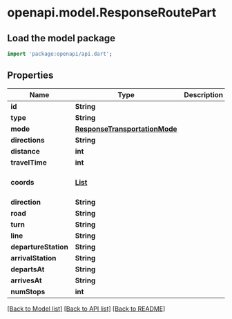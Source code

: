 # openapi.model.ResponseRoutePart

## Load the model package
```dart
import 'package:openapi/api.dart';
```

## Properties
Name | Type | Description | Notes
------------ | ------------- | ------------- | -------------
**id** | **String** |  | 
**type** | **String** |  | 
**mode** | [**ResponseTransportationMode**](ResponseTransportationMode.md) |  | 
**directions** | **String** |  | 
**distance** | **int** |  | 
**travelTime** | **int** |  | 
**coords** | [**List<Coords>**](Coords.md) |  | [default to const []]
**direction** | **String** |  | [optional] 
**road** | **String** |  | [optional] 
**turn** | **String** |  | [optional] 
**line** | **String** |  | [optional] 
**departureStation** | **String** |  | [optional] 
**arrivalStation** | **String** |  | [optional] 
**departsAt** | **String** |  | [optional] 
**arrivesAt** | **String** |  | [optional] 
**numStops** | **int** |  | [optional] 

[[Back to Model list]](../README.md#documentation-for-models) [[Back to API list]](../README.md#documentation-for-api-endpoints) [[Back to README]](../README.md)


